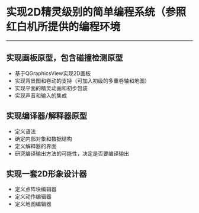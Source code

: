 # 实现2D精灵级别的简单编程系统（参照红白机所提供的编程环境 #

---

## 实现画板原型，包含碰撞检测原型 ##
  * 基于QGraphicsView实现2D画板
  * 实现背景图和卷动的支持（可加入初级的多重卷轴和地图）
  * 实现平面的精灵动画和初步包装
  * 实现声音和输入的集成
## 实现编译器/解释器原型 ##
  * 定义语法
  * 确定内部对象和数据结构
  * 定义解释器的界面
  * 研究编译输出方法的可能性，决定是否要编译输出
## 实现一套2D形象设计器 ##
  * 定义点阵块编辑器
  * 定义动作编辑器
  * 定义地图编辑器
